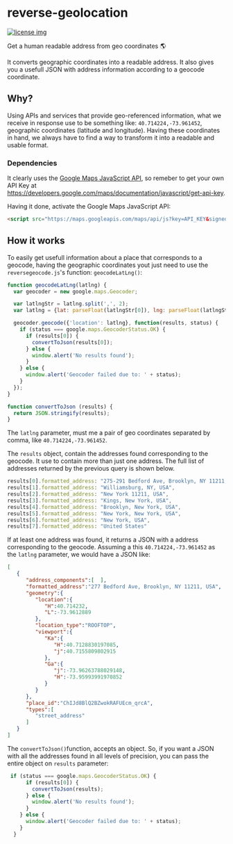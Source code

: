 # reverse-geolocation

[![license img](https://img.shields.io/badge/license-MIT-blue.svg)](LICENSE)


Get a human readable address from geo coordinates :earth_americas:

It converts geographic coordinates into a readable address. It also gives you a usefull JSON with address information according to a geocode coordinate.

## Why?

Using APIs and services that provide geo-referenced information, what we receive in response use to be something like: `40.714224,-73.961452`, 
geographic coordinates (latitude and longitude). Having these coordinates in hand, we always have to find a way to transform it into
a readable and usable format.

### Dependencies
It clearly uses the [Google Maps JavaScript API](https://developers.google.com/maps/documentation/javascript/?hl=pt-BR), so remeber to get your own API Key at https://developers.google.com/maps/documentation/javascript/get-api-key.

Having it done, activate the Google Maps JavaScript API:
```html
<script src="https://maps.googleapis.com/maps/api/js?key=API_KEY&signed_in=true&callback=initMap" async defer></script>
```

## How it works

To easily get usefull information about a place that corresponds to a geocode, having the geographic coordinates yout just need to use
the `reversegeocode.js`'s function: `geocodeLatLng()`:

```javascript
function geocodeLatLng(latlng) {
  var geocoder = new google.maps.Geocoder;

  var latlngStr = latlng.split(',', 2);
  var latlng = {lat: parseFloat(latlngStr[0]), lng: parseFloat(latlngStr[1])};

  geocoder.geocode({'location': latlng}, function(results, status) {
    if (status === google.maps.GeocoderStatus.OK) {
      if (results[0]) {
        convertToJson(results[0]);
      } else {
        window.alert('No results found');
      }
    } else {
      window.alert('Geocoder failed due to: ' + status);
    }
  });
}

function convertToJson (results) {
  return JSON.stringify(results);
}
```

The `latlng` parameter, must me a pair of geo coordinates separated by comma, like `40.714224,-73.961452`.

The `results` object, contain the addresses found corresponding to the geocode. It use to contain more than just one address. 
The full list of addresses returned by the previous query is shown below.
```javascript
results[0].formatted_address: "275-291 Bedford Ave, Brooklyn, NY 11211, USA",
results[1].formatted_address: "Williamsburg, NY, USA",
results[2].formatted_address: "New York 11211, USA",
results[3].formatted_address: "Kings, New York, USA",
results[4].formatted_address: "Brooklyn, New York, USA",
results[5].formatted_address: "New York, New York, USA",
results[6].formatted_address: "New York, USA",
results[7].formatted_address: "United States"
```

If at least one address was found, it returns a JSON with a address corresponding to the geocode. Assuming a this `40.714224,-73.961452`
as the `latlng` parameter, we would have a JSON like:

```JSON
[  
   {  
      "address_components":[  ],
      "formatted_address":"277 Bedford Ave, Brooklyn, NY 11211, USA",
      "geometry":{  
         "location":{  
            "H":40.714232,
            "L":-73.9612889
         },
         "location_type":"ROOFTOP",
         "viewport":{  
            "Ka":{  
               "H":40.7128830197085,
               "j":40.7155809802915
            },
            "Ga":{  
               "j":-73.96263788029148,
               "H":-73.95993991970852
            }
         }
      },
      "place_id":"ChIJd8BlQ2BZwokRAFUEcm_qrcA",
      "types":[  
         "street_address"
      ]
   }
]
```

The `convertToJson()`function, accepts an object. So, if you want a JSON with all the addresses found in all levels of precision, you can
pass the entire object on `results` parameter:
```javascript
 if (status === google.maps.GeocoderStatus.OK) {
      if (results[0]) {
        convertToJson(results);
      } else {
        window.alert('No results found');
      }
    } else {
      window.alert('Geocoder failed due to: ' + status);
    }
  }
```
